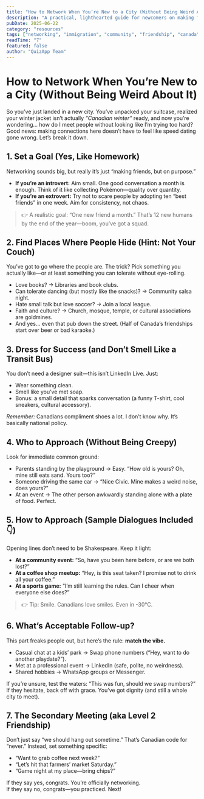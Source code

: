 ```yaml
---
title: "How to Network When You’re New to a City (Without Being Weird About It)"
description: "A practical, lighthearted guide for newcomers on making friends and building connections in a new city without the awkwardness."
pubDate: 2025-06-22
category: "resources"
tags: ["networking", "immigration", "community", "friendship", "canada"]
readTime: "7"
featured: false
author: "QuizApp Team"
---
```


# How to Network When You’re New to a City (Without Being Weird About It)

So you’ve just landed in a new city. You’ve unpacked your suitcase, realized your winter jacket isn’t actually *“Canadian winter”* ready, and now you’re wondering… how do I meet people without looking like I’m trying too hard? Good news: making connections here doesn’t have to feel like speed dating gone wrong. Let’s break it down.

## 1. Set a Goal (Yes, Like Homework)

Networking sounds big, but really it’s just “making friends, but on purpose.”

- **If you’re an introvert:** Aim small. One good conversation a month is enough. Think of it like collecting Pokémon—quality over quantity.
- **If you’re an extrovert:** Try not to scare people by adopting ten “best friends” in one week. Aim for consistency, not chaos.

> 👉 A realistic goal: “One new friend a month.” That’s 12 new humans by the end of the year—boom, you’ve got a squad.

## 2. Find Places Where People Hide (Hint: Not Your Couch)

You’ve got to go where the people are. The trick? Pick something you actually like—or at least something you can tolerate without eye-rolling.

- Love books? → Libraries and book clubs.
- Can tolerate dancing (but mostly like the snacks)? → Community salsa night.
- Hate small talk but love soccer? → Join a local league.
- Faith and culture? → Church, mosque, temple, or cultural associations are goldmines.
- And yes… even that pub down the street. (Half of Canada’s friendships start over beer or bad karaoke.)

## 3. Dress for Success (and Don’t Smell Like a Transit Bus)

You don’t need a designer suit—this isn’t LinkedIn Live. Just:

- Wear something clean.
- Smell like you’ve met soap.
- Bonus: a small detail that sparks conversation (a funny T-shirt, cool sneakers, cultural accessory).

*Remember:* Canadians compliment shoes a lot. I don’t know why. It’s basically national policy.

## 4. Who to Approach (Without Being Creepy)

Look for immediate common ground:

- Parents standing by the playground → Easy. “How old is yours? Oh, mine still eats sand. Yours too?”
- Someone driving the same car → “Nice Civic. Mine makes a weird noise, does yours?”
- At an event → The other person awkwardly standing alone with a plate of food. Perfect.

## 5. How to Approach (Sample Dialogues Included 👇)

Opening lines don’t need to be Shakespeare. Keep it light:

- **At a community event:** “So, have you been here before, or are we both lost?”
- **At a coffee shop meetup:** “Hey, is this seat taken? I promise not to drink all your coffee.”
- **At a sports game:** “I’m still learning the rules. Can I cheer when everyone else does?”

> 👉 Tip: Smile. Canadians love smiles. Even in -30°C.

## 6. What’s Acceptable Follow-up?

This part freaks people out, but here’s the rule: **match the vibe.**

- Casual chat at a kids’ park → Swap phone numbers (“Hey, want to do another playdate?”).
- Met at a professional event → LinkedIn (safe, polite, no weirdness).
- Shared hobbies → WhatsApp groups or Messenger.

If you’re unsure, test the waters: “This was fun, should we swap numbers?”  
If they hesitate, back off with grace. You’ve got dignity (and still a whole city to meet).

## 7. The Secondary Meeting (aka Level 2 Friendship)

Don’t just say “we should hang out sometime.” That’s Canadian code for “never.” Instead, set something specific:

- “Want to grab coffee next week?”
- “Let’s hit that farmers’ market Saturday.”
- “Game night at my place—bring chips?”

If they say yes, congrats. You’re officially networking.  
If they say no, congrats—you practiced. Next!
